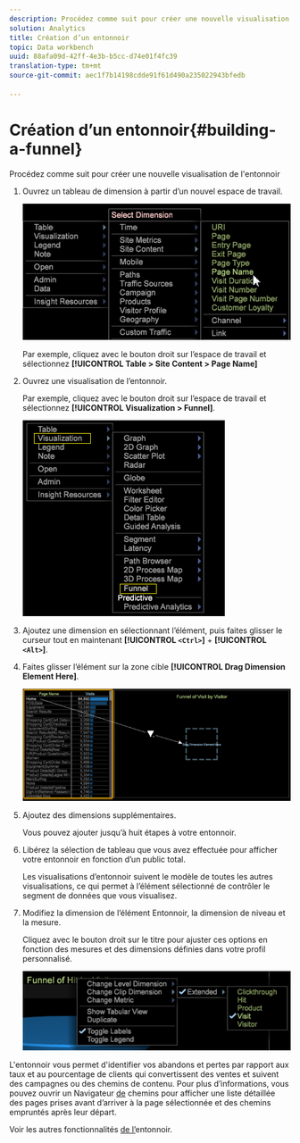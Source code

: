 ```yaml
---
description: Procédez comme suit pour créer une nouvelle visualisation de l'entonnoir
solution: Analytics
title: Création d’un entonnoir
topic: Data workbench
uuid: 88afa09d-42ff-4e3b-b5cc-d74e01f4fc39
translation-type: tm+mt
source-git-commit: aec1f7b14198cdde91f61d490a235022943bfedb

---
```



# Création d’un entonnoir{#building-a-funnel}

Procédez comme suit pour créer une nouvelle visualisation de l&#39;entonnoir

<!-- <a id="section_A8F5530114814B689C298E369AD0643E"></a> -->

1. Ouvrez un tableau de dimension à partir d’un nouvel espace de travail.

   ![](assets/dimension_table_pagename.png)

   Par exemple, cliquez avec le bouton droit sur l’espace de travail et sélectionnez **[!UICONTROL Table > Site Content > Page Name]**

1. Ouvrez une visualisation de l’entonnoir.

   Par exemple, cliquez avec le bouton droit sur l’espace de travail et sélectionnez **[!UICONTROL Visualization > Funnel]**.

   ![](assets/step2-funnel.png)

1. Ajoutez une dimension en sélectionnant l’élément, puis faites glisser le curseur tout en maintenant **[!UICONTROL `<Ctrl>`]** + **[!UICONTROL `<Alt>`]**.

1. Faites glisser l’élément sur la zone cible **[!UICONTROL Drag Dimension Element Here]**.

   ![](assets/step4-funnel.png)

1. Ajoutez des dimensions supplémentaires.

   Vous pouvez ajouter jusqu’à huit étapes à votre entonnoir.
1. Libérez la sélection de tableau que vous avez effectuée pour afficher votre entonnoir en fonction d’un public total.

   Les visualisations d’entonnoir suivent le modèle de toutes les autres visualisations, ce qui permet à l’élément sélectionné de contrôler le segment de données que vous visualisez.
1. Modifiez la dimension de l’élément Entonnoir, la dimension de niveau et la mesure.

   Cliquez avec le bouton droit sur le titre pour ajuster ces options en fonction des mesures et des dimensions définies dans votre profil personnalisé.

   ![](assets/last-image-funnel.png)

L&#39;entonnoir vous permet d&#39;identifier vos abandons et pertes par rapport aux taux et au pourcentage de clients qui convertissent des ventes et suivent des campagnes ou des chemins de contenu. Pour plus d’informations, vous pouvez ouvrir un Navigateur [de](../../../../home/c-get-started/c-analysis-vis/c-funnel-visualization/c-path-browser-funnel.md#concept-b0cedf7a28ae422696ded1258c9a4119) chemins pour afficher une liste détaillée des pages prises avant d’arriver à la page sélectionnée et des chemins empruntés après leur départ.

Voir les autres fonctionnalités [de l’](../../../../home/c-get-started/c-analysis-vis/c-funnel-visualization/c-funnel-visualization-features.md#concept-e65c81fe17794acd8d00d796b1780dc3)entonnoir.
